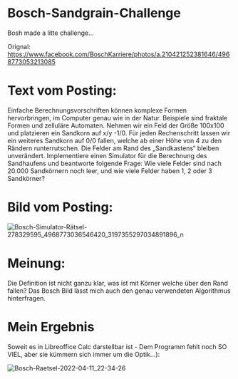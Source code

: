 # Bosch-Sandgrain-Challenge
Bosh made a litte challenge...

Orignal: https://www.facebook.com/BoschKarriere/photos/a.210421252381646/4968773053213085

# Text vom Posting:
Einfache Berechnungsvorschriften können komplexe Formen hervorbringen, im Computer genau wie in der Natur. Beispiele sind fraktale Formen und zelluläre Automaten. Nehmen wir ein Feld der Größe 100x100 und platzieren ein Sandkorn auf x/y -1/0. Für jeden Rechenschritt lassen wir ein weiteres Sandkorn auf 0/0 fallen, welche ab einer Höhe von 4 zu den Rändern runterrutschen. Die Felder am Rand des „Sandkastens“ bleiben unverändert.
Implementiere einen Simulator für die Berechnung des Sandhaufens und beantworte folgende Frage: Wie viele Felder sind nach 20.000 Sandkörnern noch leer, und wie viele Felder haben 1, 2 oder 3 Sandkörner? 

# Bild vom Posting:
![Bosch-Simulator-Rätsel-278329595_4968773036546420_3197355297034891896_n](https://user-images.githubusercontent.com/10100281/162838834-d7dee6fc-7012-4932-a4e5-a79e99b03542.jpg)

# Meinung:
Die Definition ist nicht ganzu klar, was ist mit Körner welche über den Rand fallen? Das Bosch Bild lässt mich auch den genau verwendeten Algorithmus hinterfragen.

# Mein Ergebnis
Soweit es in Libreoffice Calc darstellbar ist - Dem Programm fehlt noch SO VIEL, aber sie kümmern sich immer um die Optik...):

![Bosch-Raetsel-2022-04-11_22-34-26](https://user-images.githubusercontent.com/10100281/162839146-e4b27fbc-917c-4164-901d-b90dbca738d5.png)
